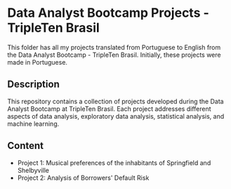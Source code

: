 # Data Analyst Bootcamp Projects - TripleTen Brasil

This folder has all my projects translated from Portuguese to English from the Data Analyst Bootcamp - TripleTen Brasil. Initially, these projects were made in Portuguese.

## Description

This repository contains a collection of projects developed during the Data Analyst Bootcamp at TripleTen Brasil. Each project addresses different aspects of data analysis, exploratory data analysis, statistical analysis, and machine learning.

## Content

- Project 1: Musical preferences of the inhabitants of Springfield and Shelbyville
- Project 2: Analysis of Borrowers' Default Risk
